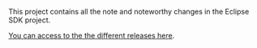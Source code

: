 This project contains all the note and noteworthy changes in the Eclipse SDK project.

[You can access to the the different releases here](https://www.eclipse.org/eclipse/news/). 

